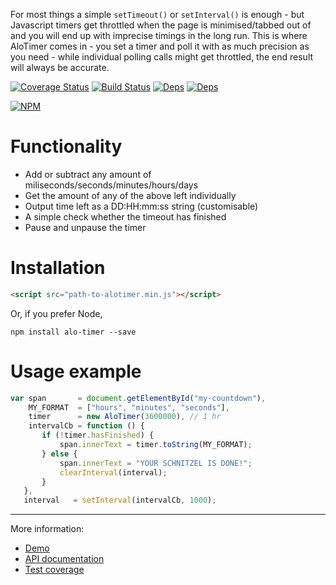 For most things a simple `setTimeout()` or `setInterval()` is enough - but Javascript timers get throttled when the page is minimised/tabbed out of and you will end up with imprecise timings in the long run. This is where AloTimer comes in - you set a timer and poll it with as much precision as you need - while individual polling calls might get throttled, the end result will always be accurate.

[![Coverage Status](https://coveralls.io/repos/github/Alorel/alo-timer/badge.svg?branch=master)](https://coveralls.io/github/Alorel/alo-timer?branch=master)
[![Build Status](https://travis-ci.org/Alorel/alo-timer.svg?branch=master)](https://travis-ci.org/Alorel/alo-timer)
[![Deps](https://david-dm.org/alorel/alo-timer.svg)](https://david-dm.org/alorel/alo-timer#info=dependencies&view=list)
[![Deps](https://david-dm.org/alorel/alo-timer/dev-status.svg)](https://david-dm.org/alorel/alo-timer#info=devDependencies&view=list)


[![NPM](https://nodei.co/npm/alo-timer?downloads=true&downloadRank=true&stars=true)](https://www.npmjs.com/package/alo-timer)

# Functionality
 - Add or subtract any amount of miliseconds/seconds/minutes/hours/days
 - Get the amount of any of the above left individually
 - Output time left as a DD:HH:mm:ss string (customisable)
 - A simple check whether the timeout has finished
 - Pause and unpause the timer

# Installation
```html
<script src="path-to-alotimer.min.js"></script>
```
Or, if you prefer Node,
```
npm install alo-timer --save
```

# Usage example

```javascript
var span       = document.getElementById("my-countdown"),
    MY_FORMAT  = ["hours", "minutes", "seconds"],
    timer      = new AloTimer(3600000), // 1 hr
    intervalCb = function () {
       if (!timer.hasFinished) {
           span.innerText = timer.toString(MY_FORMAT);
       } else {
           span.innerText = "YOUR SCHNITZEL IS DONE!";
           clearInterval(interval);
       }
   },
   interval   = setInterval(intervalCb, 1000);
```

----------

More information:

   - [Demo](https://alorel.github.io/alo-timer)
   - [API documentation](https://alorel.github.io/alo-timer/jsdoc)
   - [Test coverage](https://coveralls.io/github/Alorel/alo-timer?branch=master)